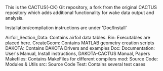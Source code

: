 This is the CACTUS(-CK) Git repository, a fork from the original CACTUS repository which
adds additional functionality for wake data output and analysis.

Installation/compilation instructions are under 'Doc/Install'


Airfoil_Section_Data: Contains airfoil data tables.
Bin: 				Executables are placed here.
CreateGeom:		Contains MATLAB geometry creation scripts
DAKOTA:			Contains DAKOTA Drivers and examples
Doc:				Documentation: User's Manual, Install
				instructions, DAKOTA-CACTUS Manual, Papers
Makefiles:			Contains MakeFiles for different compilers
mod:				Source Code: Modules & Utils
src:				Source Code
Test:				Contains several test cases
